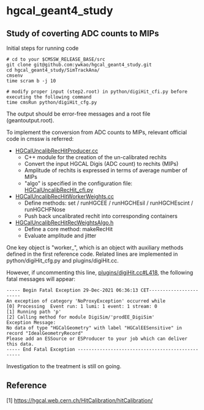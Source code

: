 # hgcal_geant4_study

## Study of coverting ADC counts to MIPs

Initial steps for running code 
```
# cd to your $CMSSW_RELEASE_BASE/src
git clone git@github.com:ywkao/hgcal_geant4_study.git
cd hgcal_geant4_study/SimTrackAna/
cmsenv
time scram b -j 10

# modify proper input (step2.root) in python/digiHit_cfi.py before executing the following command
time cmsRun python/digiHit_cfg.py
```

The output should be error-free messages and a root file (geantoutput.root).

To implement the conversion from ADC counts to MIPs, relevant official code in cmssw is referred:

- [HGCalUncalibRecHitProducer.cc](https://github.com/cms-sw/cmssw/blob/master/RecoLocalCalo/HGCalRecProducers/plugins/HGCalUncalibRecHitProducer.cc#L21-L22)
    - C++ module for the creation of the un-calibrated rechits
    - Convert the input HGCAL Digis (ADC count) to rechits (MIPs)
    - Amplitude of rechits is expressed in terms of average number of MIPs
    - "algo" is specified in the configuration file: [HGCalUncalibRecHit\_cfi.py](https://github.com/cms-sw/cmssw/blob/master/RecoLocalCalo/HGCalRecProducers/python/HGCalUncalibRecHit_cfi.py#L71)
- [HGCalUncalibRecHitWorkerWeights.cc](https://github.com/cms-sw/cmssw/blob/master/RecoLocalCalo/HGCalRecProducers/plugins/HGCalUncalibRecHitWorkerWeights.cc)
    - Define methods: set / runHGCEE / runHGCHEsil / runHGCHEscint / runHGCHFNose
    - Push back uncalibrated rechit into corresponding containers
- [HGCalUncalibRecHitRecWeightsAlgo.h](https://github.com/cms-sw/cmssw/blob/master/RecoLocalCalo/HGCalRecAlgos/interface/HGCalUncalibRecHitRecWeightsAlgo.h#L51-L100)
    - Define a core method: makeRecHit
    - Evaluate amplitude and jitter

One key object is "worker\_", which is an object with auxiliary methods defined in the first reference code.
Related lines are implemented in python/digiHit\_cfg.py and plugins/digiHit.cc. 

However, if uncommenting this line, [plugins/digiHit.cc#L418](https://github.com/ywkao/hgcal_geant4_study/blob/main/SimTrackAna/plugins/digiHit.cc#L418),
the following fatal messages will appear:
```
----- Begin Fatal Exception 29-Dec-2021 06:36:13 CET-----------------------
An exception of category 'NoProxyException' occurred while
[0] Processing  Event run: 1 lumi: 1 event: 1 stream: 0
[1] Running path 'p'
[2] Calling method for module DigiSim/'prodEE_DigiSim'
Exception Message:
No data of type "HGCalGeometry" with label "HGCalEESensitive" in record "IdealGeometryRecord"
Please add an ESSource or ESProducer to your job which can deliver this data.
----- End Fatal Exception -------------------------------------------------
```

Investigation to the treatment is still on going.

## Reference
[1] https://hgcal.web.cern.ch/HitCalibration/hitCalibration/
